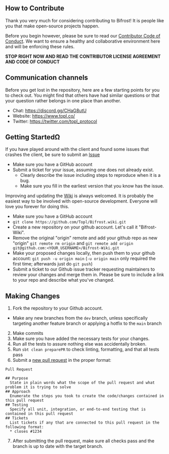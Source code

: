 How to Contribute
-----------------

Thank you very much for considering contributing to Bifrost! It is people like you that make open-source projects happen.

Before you begin however, please be sure to read our [Contributor Code of Conduct](https://github.com/Topl/Bifrost/blob/main/.github/CODE_OF_CONDUCT.md). We want to ensure a healthy and collaborative environment here and will be enforcing these rules.

**STOP RIGHT NOW AND READ THE CONTRIBUTOR LICENSE AGREEMENT AND CODE OF CONDUCT**

<a name="communication"></a>
## Communication channels

Before you get lost in the repository, here are a few starting points
for you to check out. You might find that others have had similar
questions or that your question rather belongs in one place than another.

* Chat: https://discord.gg/CHaG8utU
* Website: https://www.topl.co/
* Twitter: https://twitter.com/topl_protocol

Getting StartedΩ
---------------
If you have played around with the client and found some issues that crashes the client, be sure to submit an [Issue](https://github.com/Topl/Bifrost/issues)
* Make sure you have a GitHub account
* Submit a ticket for your issue, assuming one does not already exist.
    * Clearly describe the issue including steps to reproduce when it is a bug.
    * Make sure you fill in the earliest version that you know has the issue.


Improving and updating the [Wiki](https://github.com/Topl/Bifrost/wiki) is always welcomed. It is probably the easiest way to be involved with open-source development. Everyone will love you forever for doing this.

* Make sure you have a GitHub account
* `git clone https://github.com/Topl/Bifrost.wiki.git`
* Create a new repository on your github account. Let's call it "Bifrost-Wiki".
* Remove the original "origin" remote and add your github repo as new "origin" `git remote rm origin` and `git remote add origin git@github.com:<YOUR_USERNAME>/Bifrost-Wiki.git`
* Make your proposed changes locally, then push them to your github account: `git push -u origin main` (`-u origin main` only required the first time; afterwards just do `git push`)
* Submit a ticket to our Github issue tracker requesting maintainers to review your changes and merge them in. Please be sure to include a link to your repo and describe what you've changed.

Making Changes
--------------

1. Fork the repository to your Github account.
  * Make any new branches from the `dev` branch, unless specifically targeting another feature branch or applying a hotfix to the `main` branch

2. Make commits
3. Make sure you have added the necessary tests for your changes.
4. Run all the tests to assure nothing else was accidentally broken.
5. Run `sbt clean preparePR` to check linting, formatting, and that all tests pass
6. Submit a [new pull request](https://github.com/Topl/Bifrost/pulls?q=is%3Apr+is%3Aopen+sort%3Aupdated-desc) in the proper format:

```
Pull Request

## Purpose
  State in plain words what the scope of the pull request and what problem it is trying to solve
## Approach
  Enumerate the steps you took to create the code/changes contained in this pull request
## Testing
  Specify all unit, integration, or end-to-end testing that is contained in this pull request
## Tickets
  List tickets if any that are connected to this pull request in the following format:
  * closes #1234
```

7. After submitting the pull request, make sure all checks pass and the branch is up to date with the target branch.